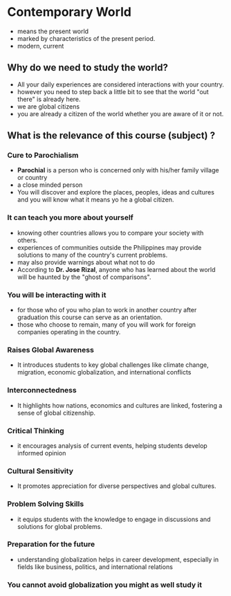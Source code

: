# Contemporary World
- means the present world
- marked by characteristics of the present period.
- modern, current
## Why do we need to study the world?
- All your daily experiences are considered interactions with your country.
- however you need to step back a little bit to see that the world "out there" is already here.
- we are global citizens
- you are already a citizen of the world whether you are aware of it or not.

## What is the relevance of this course (subject) ?
### Cure to Parochialism
- **Parochial** is a person who is concerned only with his/her family village or country
- a close minded person
- You will discover and explore the places, peoples, ideas and cultures and you will know what it means yo he a global citizen.

### It can teach you more about yourself
- knowing other countries allows you to compare your society with others.
- experiences of communities outside the Philippines may provide solutions to many of the country's current problems.
- may also provide warnings about what not to do
- According to **Dr. Jose Rizal**, anyone who has learned about the world will be haunted by the "ghost of comparisons".

### You will be interacting with it
- for those who of you who plan to work in another country after graduation this course can serve as an orientation.
- those who choose to remain, many of you will work for foreign companies operating in the country.

### Raises Global Awareness
- It introduces students to key global challenges like climate change, migration, economic globalization, and international conflicts

### Interconnectedness
- It highlights how nations, economics and cultures are linked, fostering a sense of global citizenship.

### Critical Thinking
- it encourages analysis of current events, helping students develop informed opinion

### Cultural Sensitivity
- It promotes appreciation for diverse perspectives and global cultures.

### Problem Solving Skills
- it equips students with the knowledge to engage in discussions and solutions for global problems.

### Preparation for the future
- understanding globalization helps in career development, especially in fields like business, politics, and international relations

### You cannot avoid globalization you might as well study it